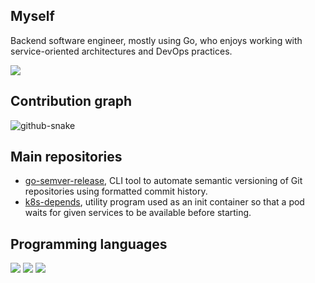 ## Myself

Backend software engineer, mostly using Go, who enjoys working with service-oriented architectures and DevOps practices.

[![](https://img.shields.io/badge/Website-akira.sh-E17E27?logo=homeadvisor)](https://akira.sh)

## Contribution graph
<picture>
  <source media="(prefers-color-scheme: dark)" srcset="https://raw.githubusercontent.com/s0ders/s0ders/output/github-contribution-grid-snake-dark.svg" />
  <source media="(prefers-color-scheme: light)" srcset="[github-snake.svg](https://raw.githubusercontent.com/s0ders/s0ders/output/github-contribution-grid-snake.svg)" />
  <img alt="github-snake" src="github-snake.svg" />
</picture>

## Main repositories

- [go-semver-release](https://github.com/s0ders/go-semver-release), CLI tool to automate semantic versioning of Git repositories using formatted commit history.
- [k8s-depends](https://github.com/s0ders/k8s-depends), utility program used as an init container so that a pod waits for given services to be available before starting.


## Programming languages

![](https://img.shields.io/badge/Go-007D9C?logo=go)
![](https://img.shields.io/badge/Python-FFCD3A?logo=python)
![](https://img.shields.io/badge/PHP-474a8a?logo=php)
